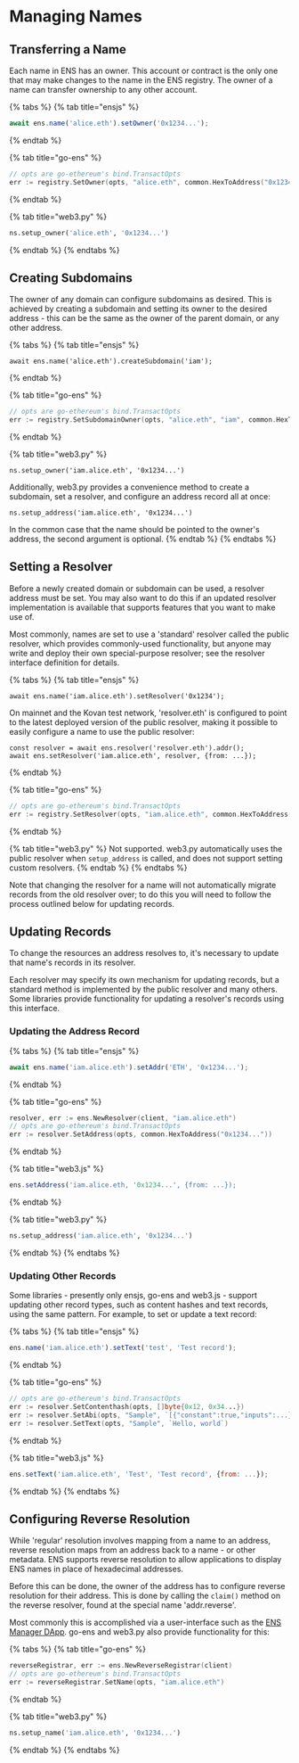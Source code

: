 # Managing Names

## Transferring a Name

Each name in ENS has an owner. This account or contract is the only one that may make changes to the name in the ENS registry. The owner of a name can transfer ownership to any other account.

{% tabs %}
{% tab title="ensjs" %}
```javascript
await ens.name('alice.eth').setOwner('0x1234...');
```
{% endtab %}

{% tab title="go-ens" %}
```go
// opts are go-ethereum's bind.TransactOpts
err := registry.SetOwner(opts, "alice.eth", common.HexToAddress("0x1234..."))
```
{% endtab %}

{% tab title="web3.py" %}
```python
ns.setup_owner('alice.eth', '0x1234...')
```
{% endtab %}
{% endtabs %}

## Creating Subdomains

The owner of any domain can configure subdomains as desired. This is achieved by creating a subdomain and setting its owner to the desired address - this can be the same as the owner of the parent domain, or any other address.

{% tabs %}
{% tab title="ensjs" %}
```text
await ens.name('alice.eth').createSubdomain('iam');
```
{% endtab %}

{% tab title="go-ens" %}
```go
// opts are go-ethereum's bind.TransactOpts
err := registry.SetSubdomainOwner(opts, "alice.eth", "iam", common.HexToAddress("0x1234..."))
```
{% endtab %}

{% tab title="web3.py" %}
```text
ns.setup_owner('iam.alice.eth', '0x1234...')
```

Additionally, web3.py provides a convenience method to create a subdomain, set a resolver, and configure an address record all at once:

```text
ns.setup_address('iam.alice.eth', '0x1234...')
```

In the common case that the name should be pointed to the owner's address, the second argument is optional.
{% endtab %}
{% endtabs %}

## Setting a Resolver

Before a newly created domain or subdomain can be used, a resolver address must be set. You may also want to do this if an updated resolver implementation is available that supports features that you want to make use of.

Most commonly, names are set to use a 'standard' resolver called the public resolver, which provides commonly-used functionality, but anyone may write and deploy their own special-purpose resolver; see the resolver interface definition for details.

{% tabs %}
{% tab title="ensjs" %}
```text
await ens.name('iam.alice.eth').setResolver('0x1234');
```

On mainnet and the Kovan test network, 'resolver.eth' is configured to point to the latest deployed version of the public resolver, making it possible to easily configure a name to use the public resolver:

```text
const resolver = await ens.resolver('resolver.eth').addr();
await ens.setResolver('iam.alice.eth', resolver, {from: ...});
```
{% endtab %}

{% tab title="go-ens" %}
```go
// opts are go-ethereum's bind.TransactOpts
err := registry.SetResolver(opts, "iam.alice.eth", common.HexToAddress("0x1234..."))
```
{% endtab %}

{% tab title="web3.py" %}
Not supported. web3.py automatically uses the public resolver when `setup_address` is called, and does not support setting custom resolvers.
{% endtab %}
{% endtabs %}

Note that changing the resolver for a name will not automatically migrate records from the old resolver over; to do this you will need to follow the process outlined below for updating records.

## Updating Records

To change the resources an address resolves to, it's necessary to update that name's records in its resolver.

Each resolver may specify its own mechanism for updating records, but a standard method is implemented by the public resolver and many others. Some libraries provide functionality for updating a resolver's records using this interface.

### Updating the Address Record

{% tabs %}
{% tab title="ensjs" %}
```javascript
await ens.name('iam.alice.eth').setAddr('ETH', '0x1234...');
```
{% endtab %}

{% tab title="go-ens" %}
```go
resolver, err := ens.NewResolver(client, "iam.alice.eth")
// opts are go-ethereum's bind.TransactOpts
err := resolver.SetAddress(opts, common.HexToAddress("0x1234..."))
```
{% endtab %}

{% tab title="web3.js" %}
```javascript
ens.setAddress('iam.alice.eth, '0x1234...', {from: ...});
```
{% endtab %}

{% tab title="web3.py" %}
```python
ns.setup_address('iam.alice.eth', '0x1234...')
```
{% endtab %}
{% endtabs %}

### Updating Other Records

Some libraries - presently only ensjs, go-ens and web3.js - support updating other record types, such as content hashes and text records, using the same pattern. For example, to set or update a text record:

{% tabs %}
{% tab title="ensjs" %}
```javascript
ens.name('iam.alice.eth').setText('test', 'Test record');
```
{% endtab %}

{% tab title="go-ens" %}
```go
// opts are go-ethereum's bind.TransactOpts
err := resolver.SetContenthash(opts, []byte{0x12, 0x34...})
err := resolver.SetAbi(opts, "Sample", `[{"constant":true,"inputs":...}]`, big.NewInt(1))
err := resolver.SetText(opts, "Sample", `Hello, world`)
```
{% endtab %}

{% tab title="web3.js" %}
```javascript
ens.setText('iam.alice.eth', 'Test', 'Test record', {from: ...});
```
{% endtab %}
{% endtabs %}

## Configuring Reverse Resolution

While 'regular' resolution involves mapping from a name to an address, reverse resolution maps from an address back to a name - or other metadata. ENS supports reverse resolution to allow applications to display ENS names in place of hexadecimal addresses.

Before this can be done, the owner of the address has to configure reverse resolution for their address. This is done by calling the `claim()` method on the reverse resolver, found at the special name 'addr.reverse'.

Most commonly this is accomplished via a user-interface such as the [ENS Manager DApp](https://manager.ens.domains/). go-ens and web3.py also provide functionality for this:

{% tabs %}
{% tab title="go-ens" %}
```go
reverseRegistrar, err := ens.NewReverseRegistrar(client)
// opts are go-ethereum's bind.TransactOpts
err := reverseRegistrar.SetName(opts, "iam.alice.eth")
```
{% endtab %}

{% tab title="web3.py" %}
```python
ns.setup_name('iam.alice.eth', '0x1234...')
```
{% endtab %}
{% endtabs %}

